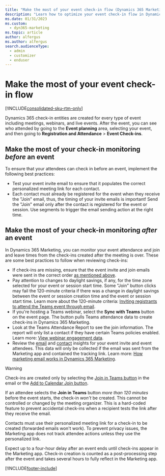 ```yaml
---
title: "Make the most of your event check-in flow (Dynamics 365 Marketing) | Microsoft Docs"
description: "Learn how to optimize your event check-in flow in Dynamics 365 Marketing."
ms.date: 01/31/2023
ms.custom: 
  - dyn365-marketing
ms.topic: article
author: alfergus
ms.author: alfergus
search.audienceType: 
  - admin
  - customizer
  - enduser
---
```


# Make the most of your event check-in flow

[!INCLUDE[consolidated-sku-rtm-only](../includes/consolidated-sku-rtm-only.md)]

Dynamics 365 check-in entities are created for every type of event including meetings, webinars, and live events. After the event, you can see who attended by going to the **Event planning** area, selecting your event, and then going to **Registration and Attendance** > **Event Check-ins**.

## Make the most of your check-in monitoring *before* an event

To ensure that your attendees can check in before an event, implement the following best practices:

- Test your event invite email to ensure that it populates the correct personalized meeting link for each contact.
- Each contact must already be registered for the event when they receive the "Join" email, thus, the timing of your invite emails is important! Send the "Join" email only after the contact is registered for the event or session. Use segments to trigger the email sending action at the right time.

## Make the most of your check-in monitoring *after* an event

In Dynamics 365 Marketing, you can monitor your event attendance and join and leave times from the check-ins created after the meeting is over. These are some best practices to follow when reviewing check-ins:

- If check-ins are missing, ensure that the event invite and join emails were sent in the correct order [as mentioned above](optimize-check-in.md#make-the-most-of-your-check-in-monitoring-before-an-event).
- Pay attention to changes to daylight savings, if any, for the time zone selected for your event or session start time. Some "Join" button clicks may fail the 120-minute criteria if there was a change in daylight savings between the event or session creation time and the event or session start time. Learn more about the 120-minute criteria: [Inviting registrants to attend the Teams event through email](teams-webinar.md#inviting-registrants-to-attend-the-teams-event-through-email).
- If you're hosting a Teams webinar, select the **Sync with Teams** button on the event page. The button pulls Teams attendance data to create check-ins in Dynamics 365 Marketing.
- Look at the Teams Attendance Report to see the join information. The report will only list a contact if they have certain Teams policies enabled. Learn more: [View webinar engagement data](teams-webinar.md#view-webinar-engagement-data).
- Review the [email](insights.md#email-insights) and [contact](insights.md#contact-insights) insights for your event invite and event attendees. This data will only be collected if the email was sent from the Marketing app and contained the tracking link. Learn more: [How marketing email works in Dynamics 365 Marketing](prepare-marketing-emails.md#how-marketing-email-works-in-dynamics-365-marketing).

> [!WARNING]
> Check-ins are created only by selecting the [Join in Teams button](teams-webinar.md#view-webinar-engagement-data) in the email or the [Add to Calendar Join button](add-to-calendar.md#customize-the-icalendar-file-descriptions).
>
> If an attendee selects the **Join in Teams** button *more than 120 minutes* before the event starts, the check-in *won't* be created. This cannot be controlled or changed by the meeting organizer. This is a hard-coded feature to prevent accidental check-ins when a recipient tests the link after they receive the email.
>
> Contacts must use their personalized meeting link for a check-in to be created (forwarded emails won't work). To prevent privacy issues, the Marketing app does not track attendee actions unless they use the personalized link.
>
> Expect up to a four-hour delay after an event ends until check-ins appear in the Marketing app. Check-in creation is counted as a post-processing step after the event and takes several hours to fully reflect in the Marketing app.

[!INCLUDE[footer-include](../includes/footer-banner.md)]
